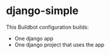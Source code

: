 # django-simple

This Buildbot configuration builds:

 * One django app
 * One django project that uses the app

